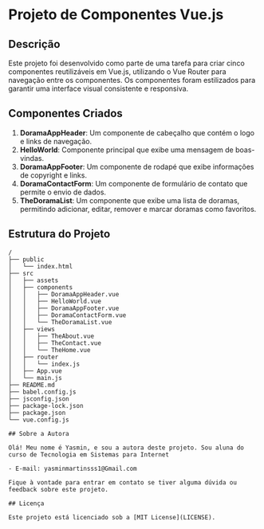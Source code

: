 # Projeto de Componentes Vue.js

## Descrição

Este projeto foi desenvolvido como parte de uma tarefa para criar cinco componentes reutilizáveis em Vue.js, utilizando o Vue Router para navegação entre os componentes. Os componentes foram estilizados para garantir uma interface visual consistente e responsiva.

## Componentes Criados

1. **DoramaAppHeader**: Um componente de cabeçalho que contém o logo e links de navegação.
2. **HelloWorld**: Componente principal que exibe uma mensagem de boas-vindas.
3. **DoramaAppFooter**: Um componente de rodapé que exibe informações de copyright e links.
4. **DoramaContactForm**: Um componente de formulário de contato que permite o envio de dados.
5. **TheDoramaList**: Um componente que exibe uma lista de doramas, permitindo adicionar, editar, remover e marcar doramas como favoritos.

## Estrutura do Projeto

```plaintext
/
├── public
│   └── index.html
├── src
│   ├── assets
│   ├── components
│   │   ├── DoramaAppHeader.vue
│   │   ├── HelloWorld.vue
│   │   ├── DoramaAppFooter.vue
│   │   ├── DoramaContactForm.vue
│   │   └── TheDoramaList.vue
│   ├── views
│   │   ├── TheAbout.vue
│   │   ├── TheContact.vue
│   │   └── TheHome.vue
│   ├── router
│   │   └── index.js
│   ├── App.vue
│   └── main.js
├── README.md
├── babel.config.js
├── jsconfig.json
├── package-lock.json
├── package.json
└── vue.config.js

## Sobre a Autora

Olá! Meu nome é Yasmin, e sou a autora deste projeto. Sou aluna do curso de Tecnologia em Sistemas para Internet

- E-mail: yasminmartinsss1@Gmail.com

Fique à vontade para entrar em contato se tiver alguma dúvida ou feedback sobre este projeto. 

## Licença

Este projeto está licenciado sob a [MIT License](LICENSE).

